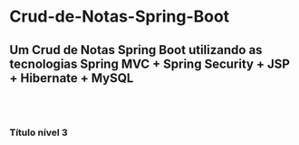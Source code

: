 # Crud-de-Notas-Spring-Boot
## Um Crud de Notas Spring Boot utilizando as tecnologias Spring MVC + Spring Security + JSP + Hibernate + MySQL
<br>
<br>

### Título nível 3



